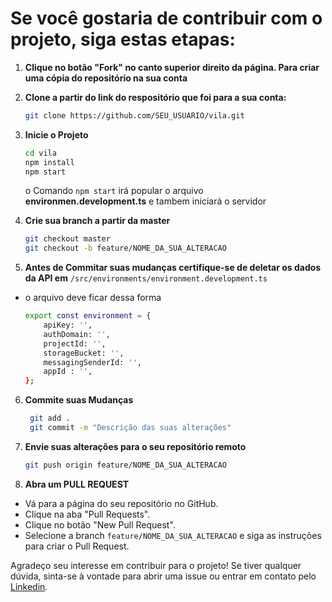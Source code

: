 # Se você gostaria de contribuir com o projeto, siga estas etapas:

1. **Clique no botão "Fork" no canto superior direito da página. Para criar uma cópia do repositório na sua conta**

2. **Clone a partir do link do respositório que foi para a sua conta:**

   ```bash
   git clone https://github.com/SEU_USUARIO/vila.git
    ```

3. **Inicie o Projeto**

    ```bash
    cd vila
    npm install
    npm start
    ```
    o Comando ```npm start``` irá popular o arquivo **environmen.development.ts** e tambem iniciará o servidor

4. **Crie sua branch a partir da master**

    ```bash
    git checkout master
    git checkout -b feature/NOME_DA_SUA_ALTERACAO
    ```

5. **Antes de Commitar suas mudanças certifique-se de deletar os dados da API em** `/src/environments/environment.development.ts`

- o arquivo deve ficar dessa forma 
  ```bash
  export const environment = {
      apiKey: '',
      authDomain: '',
      projectId: '',
      storageBucket: '',
      messagingSenderId: '',
      appId : '',
  };
  ```


6. **Commite suas Mudanças**

   ```bash
    git add .
    git commit -m "Descrição das suas alterações"
   ```

7. **Envie suas alterações para o seu repositório remoto**

    ```bash
    git push origin feature/NOME_DA_SUA_ALTERACAO
    ```

8. **Abra um PULL REQUEST**

- Vá para a página do seu repositório no GitHub.
- Clique na aba "Pull Requests".
- Clique no botão "New Pull Request".
- Selecione a branch ```feature/NOME_DA_SUA_ALTERACAO``` e siga as instruções para criar o Pull Request.

Agradeço seu interesse em contribuir para o projeto! Se tiver qualquer dúvida, sinta-se à vontade para abrir uma issue ou entrar em contato pelo [Linkedin](https://www.linkedin.com/in/lfsilvaferreira/).
